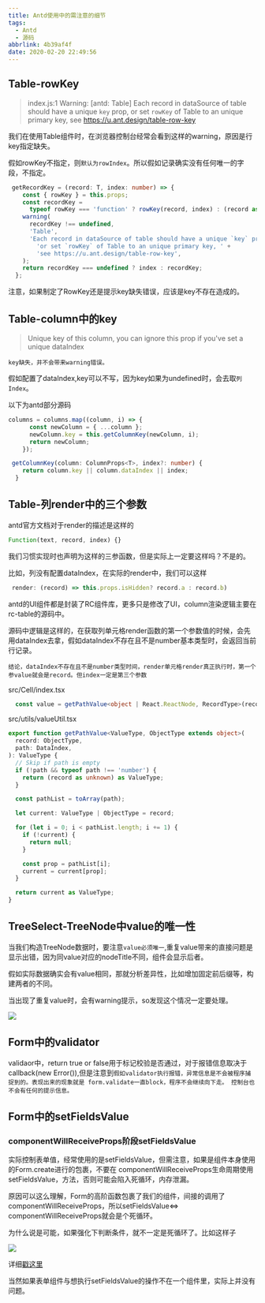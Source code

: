 ```yaml
---
title: Antd使用中的需注意的细节
tags:
  - Antd
  - 源码
abbrlink: 4b39af4f
date: 2020-02-20 22:49:56
---
```


##  Table-rowKey
> index.js:1 Warning: [antd: Table] Each record in dataSource of table should have a unique `key` prop, or set `rowKey` of Table to an unique primary key, see https://u.ant.design/table-row-key 

我们在使用Table组件时，在浏览器控制台经常会看到这样的warning，原因是行key指定缺失。

假如rowKey不指定，则`默认为rowIndex`。所以假如记录确实没有任何唯一的字段，不指定。


```typescript
 getRecordKey = (record: T, index: number) => {
    const { rowKey } = this.props;
    const recordKey =
      typeof rowKey === 'function' ? rowKey(record, index) : (record as any)[rowKey!];
    warning(
      recordKey !== undefined,
      'Table',
      'Each record in dataSource of table should have a unique `key` prop, ' +
        'or set `rowKey` of Table to an unique primary key, ' +
        'see https://u.ant.design/table-row-key',
    );
    return recordKey === undefined ? index : recordKey;
  };
```
注意，如果制定了RowKey还是提示key缺失错误，应该是key不存在造成的。

## Table-column中的key
> Unique key of this column, you can ignore this prop if you've set a unique dataIndex

`key缺失，并不会带来warning错误。`

假如配置了dataIndex,key可以不写，因为key如果为undefined时，会去取`列Index`。

以下为antd部分源码

```typescript
columns = columns.map((column, i) => {
      const newColumn = { ...column };
      newColumn.key = this.getColumnKey(newColumn, i);
      return newColumn;
    });
```
```typescript
 getColumnKey(column: ColumnProps<T>, index?: number) {
    return column.key || column.dataIndex || index;
  }
```

##  Table-列render中的三个参数

antd官方文档对于render的描述是这样的

```typescript
Function(text, record, index) {}	
```
我们习惯实现时也声明为这样的三参函数，但是实际上一定要这样吗？不是的。

比如，列没有配置dataIndex，在实际的render中，我们可以这样

```typescript
 render: (record) => this.props.isHidden? record.a : record.b)
```

antd的UI组件都是封装了RC组件库，更多只是修改了UI，column渲染逻辑主要在rc-table的源码中。

源码中逻辑是这样的，在获取列单元格render函数的第一个参数值的时候，会先用dataIndex去拿，假如dataIndex不存在且不是number基本类型时，会返回当前行记录。

`结论，dataIndex不存在且不是number类型时间，render单元格render真正执行时，第一个参value就会是record。但index一定是第三个参数`

src/Cell/index.tsx

```typescript
  const value = getPathValue<object | React.ReactNode, RecordType>(record, dataIndex);
```
src/utils/valueUtil.tsx

```typescript
export function getPathValue<ValueType, ObjectType extends object>(
  record: ObjectType,
  path: DataIndex,
): ValueType {
  // Skip if path is empty
  if (!path && typeof path !== 'number') {
    return (record as unknown) as ValueType;
  }

  const pathList = toArray(path);

  let current: ValueType | ObjectType = record;

  for (let i = 0; i < pathList.length; i += 1) {
    if (!current) {
      return null;
    }

    const prop = pathList[i];
    current = current[prop];
  }

  return current as ValueType;
}
```


## TreeSelect-TreeNode中value的唯一性
当我们构造TreeNode数据时，要注意`value必须唯一`,重复value带来的直接问题是显示出错，因为同value对应的nodeTitle不同，组件会显示后者。

假如实际数据确实会有value相同，那就分析差异性，比如增加固定前后缀等，构建两者的不同。

当出现了重复value时，会有warning提示，so发现这个情况一定要处理。

![](https://i.imgur.com/4VczqoW.png)


## Form中的validator

validaor中，return true or false用于标记校验是否通过，对于报错信息取决于callback(new Error()),但是注意到`假如validator执行报错，异常信息是不会被程序捕捉到的。表现出来的现象就是 form.validate一直block，程序不会继续向下走。
控制台也不会有任何的提示信息。`


## Form中的setFieldsValue

### componentWillReceiveProps阶段setFieldsValue
实际控制表单值，经常使用的是setFieldsValue，但需注意，如果是组件本身使用的Form.create进行的包裹，不要在 componentWillReceiveProps生命周期使用setFieldsValue，方法，否则可能会陷入死循环，内存泄漏。

原因可以这么理解，Form的高阶函数包裹了我们的组件，间接的调用了componentWillReceiveProps，所以setFieldsValue<=> componentWillReceiveProps就会是个死循环。

为什么说是可能，如果强化下判断条件，就不一定是死循环了。比如这样子

![](https://i.imgur.com/TF1Hji7.png)


详细[戳这里](https://github.com/ant-design/ant-design/issues/2985)

当然如果表单组件与想执行setFieldsValue的操作不在一个组件里，实际上并没有问题。

